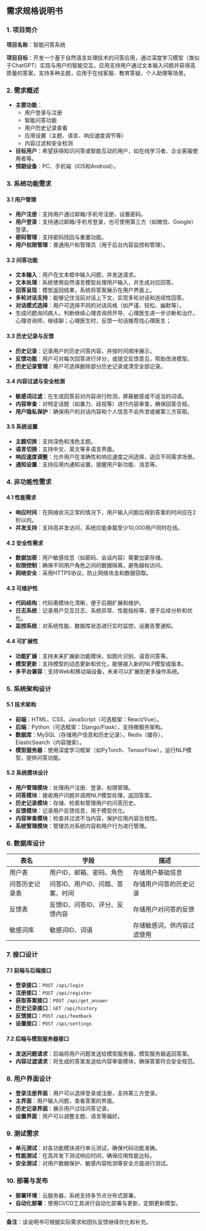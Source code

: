## 需求规格说明书

### 1. 项目简介

**项目名称**：智能问答系统

**项目目标**：开发一个基于自然语言处理技术的问答应用，通过深度学习模型（类似于ChatGPT）实现与用户的智能交互。应用支持用户通过文本输入问题并获得高质量的答案，支持多种主题，应用于在线客服、教育答疑、个人助理等场景。

### 2. 需求概述

- **主要功能**：
  - 用户登录与注册
  - 智能问答功能
  - 用户历史记录查看
  - 应用设置（主题、语言、响应速度调节等）
  - 内容过滤和安全检测
- **目标用户**：希望获得知识问答或智能互动的用户，如在线学习者、企业客服使用者等。
- **预期设备**：PC、手机端（iOS和Android）。

### 3. 系统功能需求

#### 3.1 用户管理

- **用户注册**：支持用户通过邮箱/手机号注册，设置密码。
- **用户登录**：支持通过邮箱/手机号登录，也可使用第三方（如微信、Google）登录。
- **密码管理**：支持密码找回与重置功能。
- **用户权限管理**：普通用户和管理员（用于后台内容监控和管理）。

#### 3.2 问答功能

- **文本输入**：用户在文本框中输入问题，并发送请求。
- **文本处理**：系统使用自然语言模型处理用户输入，并生成对应回答。
- **回答呈现**：模型返回结果，系统将答案展示在用户界面上。
- **多轮对话支持**：能够记住当前对话上下文，实现多轮对话和连续性回答。
- **对话模式选择**：用户可选择不同的对话风格（如严谨、轻松、幽默等）。
- 生成问题询问病人，判断继续心理咨询师开导、心理医生进一步诊断和治疗。心理咨询师，继续聊；心理医生时，反馈一句话推荐找心理医生；

#### 3.3 历史记录与反馈

- **历史记录**：记录用户的历史问答内容，并按时间顺序展示。
- **反馈功能**：用户可对每次回答进行评分，或提交反馈意见，帮助改进模型。
- **历史记录管理**：用户可选择删除部分历史记录或清空全部记录。

#### 3.4 内容过滤与安全检测

- **敏感词过滤**：在生成回答前对内容进行检测，屏蔽敏感或不适当的词语。
- **内容审查**：对特定话题（如暴力、歧视等）进行内容审查，确保回答合规。
- **用户隐私保护**：确保用户的对话内容和个人信息不会外泄或被第三方获取。

#### 3.5 系统设置

- **主题切换**：支持深色和浅色主题。
- **语言切换**：支持中文、英文等多语言界面。
- **响应速度调整**：允许用户在准确性和响应速度之间选择，适应不同需求场景。
- **通知设置**：支持应用内通知设置，提醒用户新功能、消息等。

### 4. 非功能性需求

#### 4.1 性能需求

- **响应时间**：在网络状况正常的情况下，用户输入问题后得到答案的时间应在2秒以内。
- **并发支持**：支持高并发访问，系统应能承载至少10,000用户同时在线。

#### 4.2 安全性需求

- **数据加密**：用户敏感信息（如密码、会话内容）需要加密存储。
- **权限控制**：确保不同用户角色之间的数据隔离，避免越权访问。
- **网络安全**：采用HTTPS协议，防止网络攻击和数据窃取。

#### 4.3 可维护性

- **代码结构**：代码需模块化清晰，便于后期扩展和维护。
- **日志系统**：记录用户交互日志、系统异常、性能指标等，便于后续分析和优化。
- **监控系统**：对系统性能、数据库状态进行实时监控，设置告警通知。

#### 4.4 可扩展性

- **功能扩展**：支持未来扩展新功能模块，如图片识别、语音问答等。
- **模型更新**：支持模型的动态更新和优化，能够接入新的NLP模型或版本。
- **多平台兼容**：支持Web和移动端设备，未来可以扩展到更多操作系统。

### 5. 系统架构设计

#### 5.1 技术架构

- **前端**：HTML、CSS、JavaScript（可选框架：React/Vue）。
- **后端**：Python（可选框架：Django/Flask），支持微服务架构。
- **数据库**：MySQL（存储用户信息和历史记录），Redis（缓存），ElasticSearch（内容搜索）。
- **模型服务器**：使用深度学习框架（如PyTorch、TensorFlow），运行NLP模型，提供问答功能。

#### 5.2 系统模块设计

- **用户管理模块**：处理用户注册、登录、权限管理。
- **问答模块**：接收用户问题并调用NLP模型处理，返回答案。
- **历史记录模块**：存储、检索和管理用户的问答历史。
- **反馈模块**：记录用户反馈信息，用于模型优化。
- **内容审查模块**：检查并过滤不当内容，保护应用内容合规性。
- **系统管理模块**：管理员对系统内容和用户行为进行管理。

### 6. 数据库设计

| 表名               | 字段                  | 描述                   |
|--------------------|-----------------------|------------------------|
| 用户表             | 用户ID、邮箱、密码、角色 | 存储用户基础信息        |
| 问答历史记录表     | 问答ID、用户ID、问题、答案、时间 | 存储用户问答的历史记录 |
| 反馈表             | 反馈ID、问答ID、评分、反馈内容 | 存储用户对问答的反馈   |
| 敏感词库           | 敏感词ID、词语       | 存储敏感词，供内容过滤使用 |

### 7. 接口设计

#### 7.1 前端与后端接口

- **登录接口**：`POST /api/login`
- **注册接口**：`POST /api/register`
- **获取答案接口**：`POST /api/get_answer`
- **历史记录接口**：`GET /api/history`
- **反馈接口**：`POST /api/feedback`
- **设置接口**：`POST /api/settings`

#### 7.2 后端与模型服务器接口

- **发送问题请求**：后端将用户问题发送给模型服务器，模型服务器返回答案。
- **内容过滤请求**：将生成的答案发送给内容审查模块，确保答案符合安全规范。

### 8. 用户界面设计

- **登录注册界面**：用户可以选择登录或注册，支持第三方登录。
- **主界面**：用户输入问题，查看答案的界面。
- **历史记录界面**：展示用户过往问答记录。
- **设置界面**：用户可以调整主题、语言等偏好。

### 9. 测试需求

- **单元测试**：对各功能模块进行单元测试，确保代码功能准确。
- **性能测试**：在高并发下测试响应时间，确保应用性能达标。
- **安全测试**：对用户数据保护、敏感内容检测等安全方面进行测试。

### 10. 部署与发布

- **部署环境**：云服务器，系统支持多节点分布式部署。
- **自动化部署**：使用CI/CD工具进行自动化部署与更新，定期更新模型。

---

**备注**：该说明书可根据实际需求和团队反馈继续优化和补充。